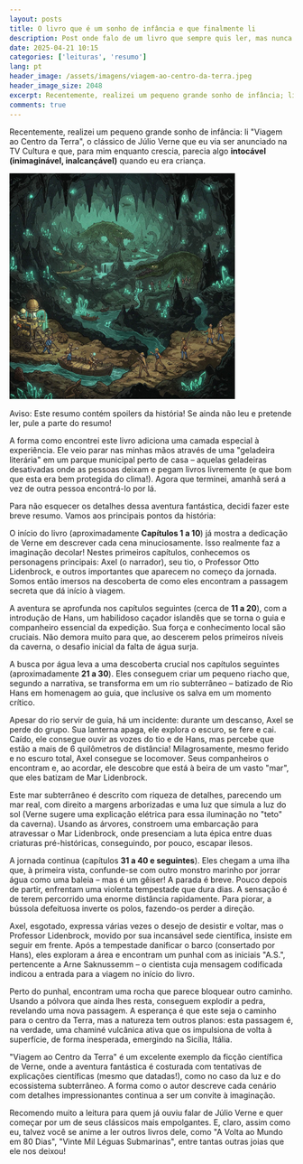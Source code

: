 ```yaml
---
layout: posts
title: O livro que é um sonho de infância e que finalmente li
description: Post onde falo de um livro que sempre quis ler, mas nunca tive oportunidade.
date: 2025-04-21 10:15
categories: ['leituras', 'resumo']
lang: pt
header_image: /assets/imagens/viagem-ao-centro-da-terra.jpeg
header_image_size: 2048
excerpt: Recentemente, realizei um pequeno grande sonho de infância; li "Viagem ao Centro da Terra", o clá...
comments: true
---
```


Recentemente, realizei um pequeno grande sonho de infância: li "Viagem ao Centro da Terra", o clássico de Júlio Verne que eu via ser anunciado na TV Cultura e que, para mim enquanto crescia, parecia algo **intocável (inimaginável, inalcançável)** quando eu era criança.

<img loading='lazy' src="/assets/imagens/viagem-ao-centro-da-terra.jpeg" alt="O sonho de infância que finalmente li" width="400" height="400">

Aviso: Este resumo contém spoilers da história! Se ainda não leu e pretende ler, pule a parte do resumo!

A forma como encontrei este livro adiciona uma camada especial à experiência. Ele veio parar nas minhas mãos através de uma "geladeira literária" em um parque municipal perto de casa – aquelas geladeiras desativadas onde as pessoas deixam e pegam livros livremente (e que bom que esta era bem protegida do clima!). Agora que terminei, amanhã será a vez de outra pessoa encontrá-lo por lá.

Para não esquecer os detalhes dessa aventura fantástica, decidi fazer este breve resumo. Vamos aos principais pontos da história:

O início do livro (aproximadamente **Capítulos 1 a 10**) já mostra a dedicação de Verne em descrever cada cena minuciosamente. Isso realmente faz a imaginação decolar! Nestes primeiros capítulos, conhecemos os personagens principais: Axel (o narrador), seu tio, o Professor Otto Lidenbrock, e outros importantes que aparecem no começo da jornada. Somos então imersos na descoberta de como eles encontram a passagem secreta que dá início à viagem.

A aventura se aprofunda nos capítulos seguintes (cerca de **11 a 20**), com a introdução de Hans, um habilidoso caçador islandês que se torna o guia e companheiro essencial da expedição. Sua força e conhecimento local são cruciais. Não demora muito para que, ao descerem pelos primeiros níveis da caverna, o desafio inicial da falta de água surja.

A busca por água leva a uma descoberta crucial nos capítulos seguintes (aproximadamente **21 a 30**). Eles conseguem criar um pequeno riacho que, segundo a narrativa, se transforma em um rio subterrâneo – batizado de Rio Hans em homenagem ao guia, que inclusive os salva em um momento crítico.

Apesar do rio servir de guia, há um incidente: durante um descanso, Axel se perde do grupo. Sua lanterna apaga, ele explora o escuro, se fere e cai. Caído, ele consegue ouvir as vozes do tio e de Hans, mas percebe que estão a mais de 6 quilômetros de distância! Milagrosamente, mesmo ferido e no escuro total, Axel consegue se locomover. Seus companheiros o encontram e, ao acordar, ele descobre que está à beira de um vasto "mar", que eles batizam de Mar Lidenbrock.

Este mar subterrâneo é descrito com riqueza de detalhes, parecendo um mar real, com direito a margens arborizadas e uma luz que simula a luz do sol (Verne sugere uma explicação elétrica para essa iluminação no "teto" da caverna). Usando as árvores, constroem uma embarcação para atravessar o Mar Lidenbrock, onde presenciam a luta épica entre duas criaturas pré-históricas, conseguindo, por pouco, escapar ilesos.

A jornada continua (capítulos **31 a 40 e seguintes**). Eles chegam a uma ilha que, à primeira vista, confunde-se com outro monstro marinho por jorrar água como uma baleia – mas é um gêiser! A parada é breve. Pouco depois de partir, enfrentam uma violenta tempestade que dura dias. A sensação é de terem percorrido uma enorme distância rapidamente. Para piorar, a bússola defeituosa inverte os polos, fazendo-os perder a direção.

Axel, esgotado, expressa várias vezes o desejo de desistir e voltar, mas o Professor Lidenbrock, movido por sua incansável sede científica, insiste em seguir em frente. Após a tempestade danificar o barco (consertado por Hans), eles exploram a área e encontram um punhal com as iniciais "A.S.", pertencente a Arne Saknussemm – o cientista cuja mensagem codificada indicou a entrada para a viagem no início do livro.

Perto do punhal, encontram uma rocha que parece bloquear outro caminho. Usando a pólvora que ainda lhes resta, conseguem explodir a pedra, revelando uma nova passagem. A esperança é que este seja o caminho para o centro da Terra, mas a natureza tem outros planos: esta passagem é, na verdade, uma chaminé vulcânica ativa que os impulsiona de volta à superfície, de forma inesperada, emergindo na Sicília, Itália.

"Viagem ao Centro da Terra" é um excelente exemplo da ficção científica de Verne, onde a aventura fantástica é costurada com tentativas de explicações científicas (mesmo que datadas!), como no caso da luz e do ecossistema subterrâneo. A forma como o autor descreve cada cenário com detalhes impressionantes continua a ser um convite à imaginação.

Recomendo muito a leitura para quem já ouviu falar de Júlio Verne e quer começar por um de seus clássicos mais empolgantes. E, claro, assim como eu, talvez você se anime a ler outros livros dele, como "A Volta ao Mundo em 80 Dias", "Vinte Mil Léguas Submarinas", entre tantas outras joias que ele nos deixou!
